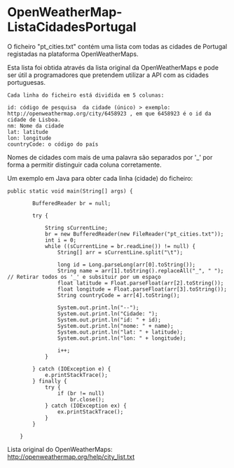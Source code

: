 # OpenWeatherMap-ListaCidadesPortugal
O ficheiro "pt_cities.txt" contém uma lista com todas as cidades de Portugal registadas na plataforma OpenWeatherMaps.

Esta lista foi obtida através da lista original da OpenWeatherMaps e pode ser útil a programadores que pretendem utilizar a API com as cidades portuguesas. 

```
Cada linha do ficheiro está dividida em 5 colunas:

id: código de pesquisa  da cidade (único) > exemplo: http://openweathermap.org/city/6458923 , em que 6458923 é o id da cidade de Lisboa.
nm: Nome da cidade
lat: latitude 
lon: longitude
countryCode: o código do país
```

Nomes de cidades com mais de uma palavra são separados por '_' por forma a permitir distinguir cada coluna corretamente.

Um exemplo em Java para obter cada linha (cidade) do ficheiro:

```
public static void main(String[] args) {

		BufferedReader br = null;
		
		try {

			String sCurrentLine;
			br = new BufferedReader(new FileReader("pt_cities.txt"));
			int i = 0;
			while ((sCurrentLine = br.readLine()) != null) {
				String[] arr = sCurrentLine.split("\t");
				
				long id = Long.parseLong(arr[0].toString());
				String name = arr[1].toString().replaceAll("_", " "); // Retirar todos os '_' e subsituir por um espaço
				float latitude = Float.parseFloat(arr[2].toString());
				float longitude = Float.parseFloat(arr[3].toString());
				String countryCode = arr[4].toString();
				
				System.out.print.ln("--");
				System.out.print.ln("Cidade: ");
				System.out.print.ln("id: " + id);
				System.out.print.ln("nome: " + name);
				System.out.print.ln("lat: " + latitude);
				System.out.print.ln("lon: " + longitude);
				
				i++;
			}

		} catch (IOException e) {
			e.printStackTrace();
		} finally {
			try {
				if (br != null)
					br.close();
			} catch (IOException ex) {
				ex.printStackTrace();
			}
		}

	}
```

Lista original do OpenWeatherMaps: http://openweathermap.org/help/city_list.txt
